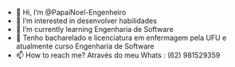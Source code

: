 - 👋 Hi, I’m @PapaiNoel-Engenheiro
- 👀 I’m interested in  desenvolver habilidades
- 🌱 I’m currently learning Engenharia de Software
- 💞️  Tenho bacharelado e licenciatura em enfermagem pela UFU e atualmente curso Engenharia de Software
- 📫 How to reach me? Através do meu Whats : (62) 981529359
<!---
PapaiNoel-Engenheiro/PapaiNoel-Engenheiro is a ✨ special ✨ repository because its `README.md` (this file) appears on your GitHub profile.
You can click the Preview link to take a look at your changes.
--->
